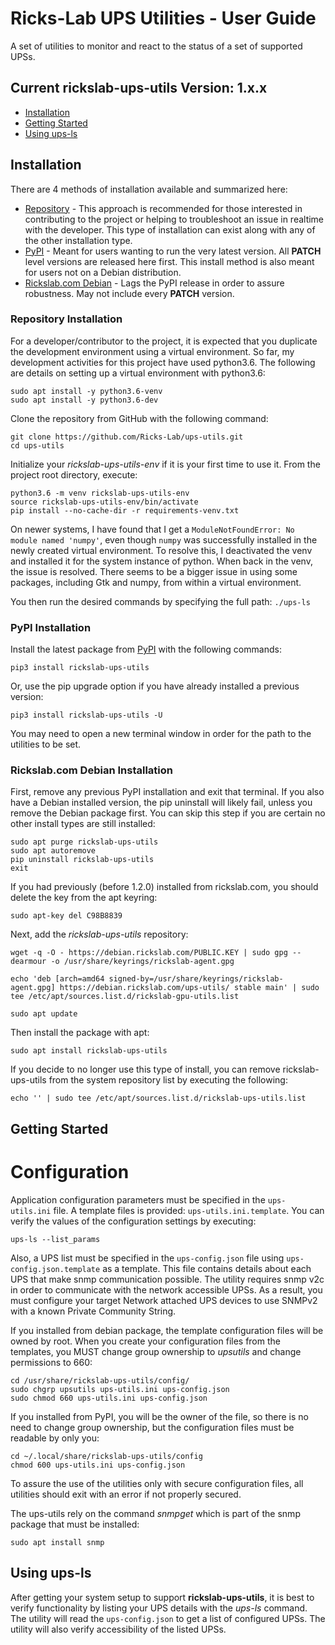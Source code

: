 # Ricks-Lab UPS Utilities - User Guide

A set of utilities to monitor and react to the status of a set of supported UPSs.

## Current rickslab-ups-utils Version: 1.x.x

 - [Installation](#installation)
 - [Getting Started](#getting-started)
 - [Using ups-ls](#using-gpu-ls)


## Installation

There are 4 methods of installation available and summarized here:
* [Repository](#repository-installation) - This approach is recommended for those interested
in contributing to the project or helping to troubleshoot an issue in realtime with the
developer. This type of installation can exist along with any of the other installation type.
* [PyPI](#pypi-installation) - Meant for users wanting to run the very latest version.  All
**PATCH** level versions are released here first.  This install method is also meant for
users not on a Debian distribution.
* [Rickslab.com Debian](#rickslabcom-debian-installation) - Lags the PyPI release in order
to assure robustness. May not include every **PATCH** version.

### Repository Installation

For a developer/contributor to the project, it is expected that you duplicate the development environment
using a virtual environment. So far, my development activities for this project have used python3.6. 
The following are details on setting up a virtual environment with python3.6:

```shell
sudo apt install -y python3.6-venv
sudo apt install -y python3.6-dev
```

Clone the repository from GitHub with the following command:

```shell
git clone https://github.com/Ricks-Lab/ups-utils.git
cd ups-utils
```

Initialize your *rickslab-ups-utils-env* if it is your first time to use it. From the project root directory, execute:

```shell
python3.6 -m venv rickslab-ups-utils-env
source rickslab-ups-utils-env/bin/activate
pip install --no-cache-dir -r requirements-venv.txt
```

On newer systems, I have found that I get a `ModuleNotFoundError: No module named 'numpy'`, even though `numpy` was
successfully installed in the newly created virtual environment.  To resolve this, I deactivated the venv and installed
it for the system instance of python.  When back in the venv, the issue is resolved.  There seems to be a bigger 
issue in using some packages, including Gtk and numpy, from within a virtual environment.

You then run the desired commands by specifying the full path: `./ups-ls`

### PyPI Installation

Install the latest package from [PyPI](https://pypi.org/project/rickslab-ups-utils/) with the following
commands:

```shell
pip3 install rickslab-ups-utils
```

Or, use the pip upgrade option if you have already installed a previous version:

```shell
pip3 install rickslab-ups-utils -U
```

You may need to open a new terminal window in order for the path to the utilities to be set.

### Rickslab.com Debian Installation

First, remove any previous PyPI installation and exit that terminal.  If you
also have a Debian installed version, the pip uninstall will likely fail,
unless you remove the Debian package first.  You can skip this step if you
are certain no other install types are still installed:

```shell
sudo apt purge rickslab-ups-utils
sudo apt autoremove
pip uninstall rickslab-ups-utils
exit
```

If you had previously (before 1.2.0) installed from rickslab.com, you should
delete the key from the apt keyring:

```shell
sudo apt-key del C98B8839
```

Next, add the *rickslab-ups-utils* repository:

```shell
wget -q -O - https://debian.rickslab.com/PUBLIC.KEY | sudo gpg --dearmour -o /usr/share/keyrings/rickslab-agent.gpg

echo 'deb [arch=amd64 signed-by=/usr/share/keyrings/rickslab-agent.gpg] https://debian.rickslab.com/ups-utils/ stable main' | sudo tee /etc/apt/sources.list.d/rickslab-gpu-utils.list

sudo apt update
```

Then install the package with apt:

```shell
sudo apt install rickslab-ups-utils
```

If you decide to no longer use this type of install, you can remove
rickslab-ups-utils from the system repository list by executing the following:

```shell
echo '' | sudo tee /etc/apt/sources.list.d/rickslab-ups-utils.list
```

## Getting Started

# Configuration

Application configuration parameters must be specified in the `ups-utils.ini` file.  A
template files is provided: `ups-utils.ini.template`. You can verify the values of the
configuration settings by executing:

```shell
ups-ls --list_params
```

Also, a UPS list must be specified in the `ups-config.json` file using `ups-config.json.template`
as a template.  This file contains details about each UPS that make snmp communication possible.
The utility requires snmp v2c in order to communicate with the network accessible UPSs.  As a
result, you must configure your target Network attached UPS devices to use SNMPv2 with a known
Private Community String.

If you installed from debian package, the template configuration files will be owned by root.  When
you create your configuration files from the templates, you MUST change group ownership to
*upsutils* and change permissions to 660:

```shell
cd /usr/share/rickslab-ups-utils/config/
sudo chgrp upsutils ups-utils.ini ups-config.json
sudo chmod 660 ups-utils.ini ups-config.json
```

If you installed from PyPI, you will be the owner of the file, so there is no need to change
group ownership, but the configuration files must be readable by only you:

```shell
cd ~/.local/share/rickslab-ups-utils/config
chmod 600 ups-utils.ini ups-config.json
```

To assure the use of the utilities only with secure configuration files, all utilities should
exit with an error if not properly secured.

The ups-utils rely on the command *snmpget* which is part of the snmp package that must
be installed:

```shell
sudo apt install snmp
```


## Using ups-ls

After getting your system setup to support **rickslab-ups-utils**, it is best to verify functionality by
listing your UPS details with the *ups-ls* command.  The utility will read the `ups-config.json` to get
a list of configured UPSs. The utility will also verify accessibility of the listed UPSs. 
